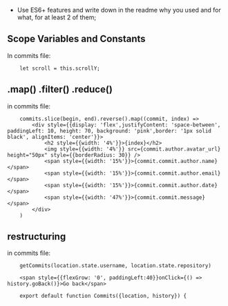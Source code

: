 - Use ES6+ features and write down in the readme why you used and for what, for at least 2 of them;


## Scope Variables and Constants

In commits file:

``` 
    let scroll = this.scrollY;
```

## .map() .filter() .reduce()

in commits file:

``` 
    commits.slice(begin, end).reverse().map((commit, index) =>
        <div style={{display: 'flex',justifyContent: 'space-between', paddingLeft: 10, height: 70, background: 'pink',border: '1px solid black', alignItems: 'center'}}>
            <h2 style={{width: '4%'}}>{index}</h2>
            <img style={{width: '4%'}} src={commit.author.avatar_url} height="50px" style={{borderRadius: 30}} />
            <span style={{width: '15%'}}>{commit.commit.author.name}</span>
            <span style={{width: '15%'}}>{commit.commit.author.email}</span>
            <span style={{width: '15%'}}>{commit.commit.author.date}</span>
            <span style={{width: '47%'}}>{commit.commit.message}</span>
        </div>
    )
 ```

## restructuring

in commits file:

``` 
    getCommits(location.state.username, location.state.repository)
``` 

``` 
    <span style={{flexGrow: '0', paddingLeft:40}}onClick={() => history.goBack()}>Go back</span>
``` 

``` 
    export default function Commits({location, history}) {
``` 